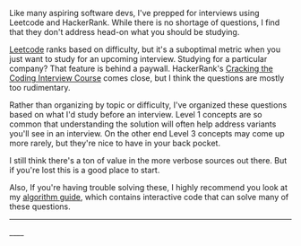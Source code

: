 Like many aspiring software devs, I've prepped for interviews using Leetcode and
HackerRank. While there is no shortage of questions, I find that they don't
address head-on what you should be studying. 

[Leetcode](https://leetcode.com/problemset/all/) ranks based on difficulty,
but it's a suboptimal metric when you just want to study for an upcoming interview.
Studying for a particular company? That feature is behind a paywall.
HackerRank's [Cracking the Coding Interview Course](https://www.hackerrank.com/domains/tutorials/cracking-the-coding-interview)
comes close, but I think the questions are mostly too rudimentary.


Rather than organizing by topic or difficulty, I've organized these questions
based on what I'd study before an interview. Level 1 concepts are so common
that understanding the solution will often help address variants you'll
see in an interview. On the other end Level 3 concepts may come up more
rarely, but they're nice to have in your back pocket.

I still think there's a ton of value in the more verbose sources out there. But
if you're lost this is a good place to start.

Also, If you're having trouble solving these, I highly recommend you look at
my [algorithm guide](/blog/a_collection_of_whiteboard_interview_templates), which
contains interactive code that can solve many of these questions.

____

<SubscribeForm />
____

<CramScore />
